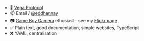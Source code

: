 - 🔭 [Vega Protocol](https://vega.xyz) 
- 📫 Email / [@eddhannay](https://twitter.com/eddhannay)
- 📷 [Game Boy Camera](https://en.wikipedia.org/wiki/Game_Boy_Camera) ethusiast - see my [Flickr page](https://www.flickr.com/photos/eddhannay/)
- ✅ Plain text, good documentation, simple websites, TypeScript
- ❌ YAML, centralisation
